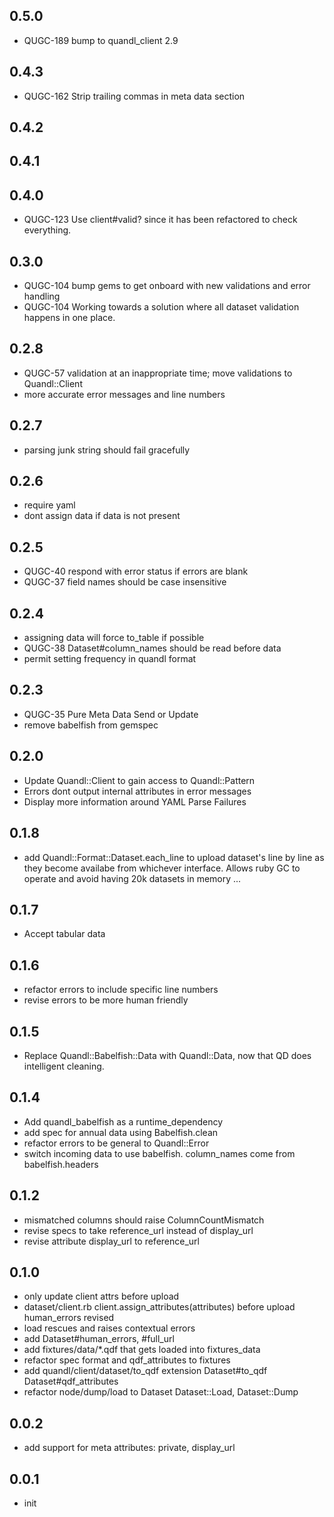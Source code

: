 ## 0.5.0 

* QUGC-189 bump to quandl_client 2.9



## 0.4.3 

* QUGC-162 Strip trailing commas in meta data section



## 0.4.2 





## 0.4.1 





## 0.4.0 

* QUGC-123 Use client#valid? since it has been refactored to check everything.



## 0.3.0 

* QUGC-104 bump gems to get onboard with new validations and error handling
* QUGC-104 Working towards a solution where all dataset validation happens in one place.



## 0.2.8

* QUGC-57 validation at an inappropriate time; move validations to Quandl::Client
* more accurate error messages and line numbers


## 0.2.7

* parsing junk string should fail gracefully


## 0.2.6

* require yaml
* dont assign data if data is not present


## 0.2.5

* QUGC-40 respond with error status if errors are blank
* QUGC-37 field names should be case insensitive


## 0.2.4

* assigning data will force to_table if possible
* QUGC-38 Dataset#column_names should be read before data
* permit setting frequency in quandl format

## 0.2.3

* QUGC-35 Pure Meta Data Send or Update
* remove babelfish from gemspec


## 0.2.0

* Update Quandl::Client to gain access to Quandl::Pattern
* Errors dont output internal attributes in error messages
* Display more information around YAML Parse Failures


## 0.1.8

* add Quandl::Format::Dataset.each_line to upload dataset's line by line as they become availabe from whichever interface. Allows ruby GC to operate and avoid having 20k datasets in memory ...


## 0.1.7

* Accept tabular data


## 0.1.6

* refactor errors to include specific line numbers
* revise errors to be more human friendly


## 0.1.5

* Replace Quandl::Babelfish::Data with Quandl::Data, now that QD does intelligent cleaning.


## 0.1.4

* Add quandl_babelfish as a runtime_dependency
* add spec for annual data using Babelfish.clean
* refactor errors to be general to Quandl::Error
* switch incoming data to use babelfish. column_names come from babelfish.headers


## 0.1.2

* mismatched columns should raise ColumnCountMismatch
* revise specs to take reference_url instead of display_url
* revise attribute display_url to reference_url


## 0.1.0

* only update client attrs before upload
* dataset/client.rb client.assign_attributes(attributes) before upload human_errors revised
* load rescues and raises contextual errors
* add Dataset#human_errors, #full_url
* add fixtures/data/*.qdf that gets loaded into fixtures_data
* refactor spec format and qdf_attributes to fixtures
* add quandl/client/dataset/to_qdf extension Dataset#to_qdf Dataset#qdf_attributes
* refactor node/dump/load to Dataset Dataset::Load, Dataset::Dump


## 0.0.2

* add support for meta attributes: private, display_url


## 0.0.1

* init